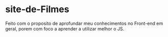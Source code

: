 # site-de-Filmes

Feito com o proposito de aprofundar meu conhecimentos no Front-end em geral, porem com foco a aprender a utilizar melhor o JS.
